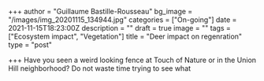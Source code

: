 +++
author = "Guillaume Bastille-Rousseau"
bg_image = "/images/img_20201115_134944.jpg"
categories = ["On-going"]
date = 2021-11-15T18:23:00Z
description = ""
draft = true
image = ""
tags = ["Ecosystem impact", "Vegetation"]
title = "Deer impact on regenration"
type = "post"

+++
Have you seen a weird looking fence at Touch of Nature or in the Union Hill neighborhood?  Do not waste time trying to see what 